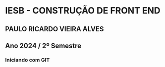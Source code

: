# IESB - CONSTRUÇÃO DE FRONT END

## PAULO RICARDO VIEIRA ALVES

## Ano 2024 / 2º Semestre

### Iniciando com GIT
